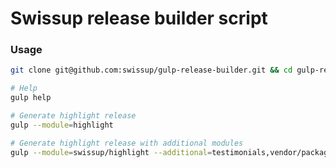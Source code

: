 # Swissup release builder script

### Usage

```bash
git clone git@github.com:swissup/gulp-release-builder.git && cd gulp-release-builder

# Help
gulp help

# Generate highlight release
gulp --module=highlight

# Generate highlight release with additional modules
gulp --module=swissup/highlight --additional=testimonials,vendor/package:1.1.0 --reset
```
